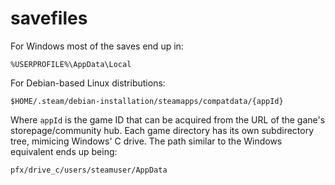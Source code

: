 # savefiles

For Windows most of the saves end up in:
```
%USERPROFILE%\AppData\Local
```

For Debian-based Linux distributions:
```
$HOME/.steam/debian-installation/steamapps/compatdata/{appId}
```

Where `appId` is the game ID that can be acquired from the URL of the gane's storepage/community hub.
Each game directory has its own subdirectory tree, mimicing Windows' C drive.
The path similar to the Windows equivalent ends up being:
```
pfx/drive_c/users/steamuser/AppData
```
